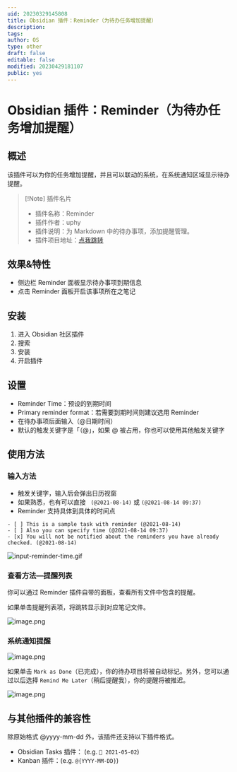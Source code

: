 ```yaml
---
uid: 20230329145808
title: Obsidian 插件：Reminder（为待办任务增加提醒）
description: 
tags: 
author: OS
type: other
draft: false
editable: false
modified: 20230429181107
public: yes
---
```


# Obsidian 插件：Reminder（为待办任务增加提醒）

## 概述

该插件可以为你的任务增加提醒，并且可以联动的系统，在系统通知区域显示待办提醒。

> [!Note] 插件名片
> - 插件名称：Reminder
> - 插件作者：uphy
> - 插件说明：为 Markdown 中的待办事项，添加提醒管理。
> - 插件项目地址：[点我跳转](https://github.com/uphy/obsidian-reminder)

## 效果&特性

- 侧边栏 Reminder 面板显示待办事项到期信息
- 点击 Reminder 面板开启该事项所在之笔记

## 安装

1. 进入 Obsidian 社区插件
2. 搜索
3. 安装
4. 开启插件

## 设置

- Reminder Time：预设的到期时间
- Primary reminder format：若需要到期时间则建议选用 Reminder
- 在待办事项后面输入（@日期时间）
- 默认的触发关键字是「（@」，如果 @ 被占用，你也可以使用其他触发关键字

## 使用方法

### 输入方法

- 触发关键字，输入后会弹出日历视窗
- 如果熟悉，也有可以直接 ` (@2021-08-14)` 或 `(@2021-08-14 09:37)`
- Reminder 支持具体到具体的时间点

```语法
- [ ] This is a sample task with reminder (@2021-08-14)
- [ ] Also you can specify time (@2021-08-14 09:37)
- [x] You will not be notified about the reminders you have already checked. (@2021-08-14)
```

![input-reminder-time.gif](https://cdn.pkmer.cn/images/133e1677ca90a3f85d2c38dd280a78d1_MD5.gif)

### 查看方法—提醒列表

你可以通过 Reminder 插件自带的面板，查看所有文件中包含的提醒。

如果单击提醒列表项，将跳转显示到对应笔记文件。

![image.png](https://cdn.pkmer.cn/images/5d718b10d449075829627802767c6fed_MD5.png)

### 系统通知提醒

![image.png](https://cdn.pkmer.cn/images/67d54efdb120312443fab1bf1b88265a_MD5.png)

如果单击 `Mark as Done`（已完成），你的待办项目将被自动标记。另外，您可以通过以后选择 `Remind Me Later`（稍后提醒我），你的提醒将被推迟。

![image.png](https://cdn.pkmer.cn/images/49727fba6c33b84c48cea8c340b9528f_MD5.png)

## 与其他插件的兼容性

除原始格式 @yyyy-mm-dd 外，该插件还支持以下插件格式。

- Obsidian Tasks 插件： (e.g. `📅 2021-05-02`)
- Kanban 插件：(e.g. `@{YYYY-MM-DD}`)
